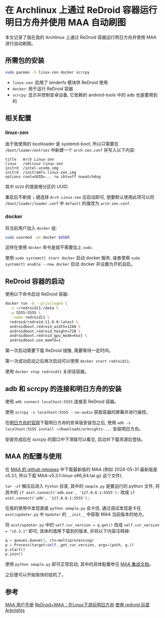 # 在 Archlinux 上通过 ReDroid 容器运行明日方舟并使用 MAA 自动刷图


本文记录了我在我的 Archlinux 上通过 ReDroid 容器运行明日方舟并使用 MAA 进行自动刷图。

## 所需包的安装
```bash
sudo pacman -S linux-zen docker scrcpy
```
- `linux-zen`: 启用了 binderfs 模块供 ReDroid 使用
- `docker`: 用于运行 ReDroid 容器
- `scrcpy`: 显示并控制安卓设备, 它依赖的 android-tools 中的 adb 也是要用到的

## 相关配置
### linux-zen
由于我使用的 bootloader 是 systemd-boot, 所以只需要在 `/boot/loader/entries` 中新建一个 `arch-zen.conf` 并写入以下内容:
```
title	Arch Linux-zen
linux	/vmlinuz-linux-zen
initrd  /intel-ucode.img
initrd	/initramfs-linux-zen.img
options	root=UUID=... rw ibt=off nowatchdog
```

其中 `UUID` 的值是根分区的 UUID.

重启后不断按 `↓` 键选择 `Arch Linux-zen` 后启动即可, 想要默认使用此项可以将 `/boot/loader/loader.conf` 中 `default` 的值改为 `arch-zen.conf`.

### docker
将当前用户加入 `docker` 组:
```bash
sudo usermod -aG docker $USER
```

这样在使用 `docker` 命令是就不需要加上 `sudo`.

使用 `sudo systemctl start docker` 启动 docker 服务, 或者使用 `sudo systemctl enable --now docker` 启动 docker 并设置为开机自启。

## ReDroid 容器的启动
使用以下命令启动 ReDroid 容器:
```bash
docker run -d --privileged \
  -v ~/redroid11:/data \
  -p 5555:5555 \
  --name redroid11 \
  redroid/redroid:11.0.0-latest \
  androidboot.redroid_width=1280 \
  androidboot.redroid_height=720 \
  androidboot.redroid_gpu_mode=host \
  androidboot.use_memfd=1
```

第一次启动需要下载 ReDroid 镜像, 需要等待一定时间。

第一次成功启动之后再次启动可以使用 `docker start redroid11`.

使用 `docker stop redroid11` 关闭该容器。

## adb 和 scrcpy 的连接和明日方舟的安装
使用 `adb connect localhost:5555` 连接至 ReDroid 容器。

使用 `scrcpy -s localhost:5555 --no-audio` 获取容器的屏幕并进行操控。

在[明日方舟的官网](https://ak.hypergryph.com/#index)下载明日方舟的安卓版安装包之后, 使用 `adb -s localhost:5555 install ~/Downloads/arknights-...` 安装明日方舟。

安装完成后在 scrcpy 的窗口中下滑就可以看见, 启动并下载资源后登陆。

## MAA 的配置与使用
在 [MAA 的 github releases](https://github.com/MaaAssistantArknights/MaaAssistantArknights/releases) 中下载最新版的 MAA (例如 2024-05-31 最新版是 v5.3.1, 所以下载  MAA-v5.3.1-linux-x86_64.tar.gz 这个文件).

`tar -xf` 解压后进入 `Python` 目录, 其中的 `smaple.py` 是要运行的 python 文件, 将其中的 `if asst.connect('adb.exe', '127.0.0.1:5555'):` 改成 `if asst.connect('adb', '127.0.0.1:5555'):`.

在我的使用中发现直接 `python smaple.py` 会卡住, 通过调试发现是卡在 `asst/updater.py` 中 `Updater` 的 `__init__` 中获取 MAA 当前版本的地方。

将 `asst/updater.py` 中的 `self.cur_version = q.get()` 改成 `self.cur_version = "v5.3.1"` 即可, 具体的值用下载到的版本, 并将以下内容注释掉:
```py
q = queues.Queue(1, ctx=multiprocessing)
p = Process(target=self._get_cur_version, args=(path, q,))
p.start()
p.join()
```

使用 `python smaple.py` 即可正常启动, 其中的具体配置参见 [MAA 集成文档](https://maa.plus/docs/%E5%8D%8F%E8%AE%AE%E6%96%87%E6%A1%A3/%E9%9B%86%E6%88%90%E6%96%87%E6%A1%A3.html)。

之后便可以开始愉快的挂机了。

## 参考
[MAA 用户手册](https://maa.plus/docs/)
[ReDroid+MAA：在Linux下游玩明日方舟](https://lbqaq.top/p/redroid-maa/)
[使用 redroid 玩耍 Arknights](https://blog.sww.moe/post/redroid-arknights/)

